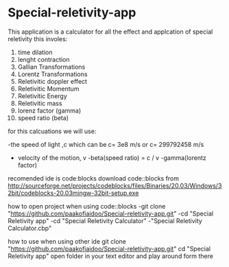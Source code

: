# Special-reletivity-app
This application is a calculator for all the effect and applcation of special reletivity 
this involes:
1. time dilation
2. lenght contraction
3. Gallian Transformations
4. Lorentz Transformations
5. Reletivitic doppler effect
6. Reletivitic Momentum
7. Reletivitic Energy
8. Reletivitic mass
9. lorenz factor (gamma)
10. speed ratio (beta)

for this calcuations we will use:

-the speed of light ,c which can be c= 3e8 m/s or c= 299792458 m/s
- velocity of the motion, v
-beta(speed ratio) = c / v
-gamma(lorentz factor) 


recomended ide is code:blocks
download code::blocks from 
http://sourceforge.net/projects/codeblocks/files/Binaries/20.03/Windows/32bit/codeblocks-20.03mingw-32bit-setup.exe

how to open project when using code::blocks
-git clone "https://github.com/paakofiaidoo/Special-reletivity-app.git"
-cd "Special Reletivity app"
-cd "Special Reletivity Calculator"
-"Special Reletivity Calculator.cbp" 

how to use when using other ide
git clone "https://github.com/paakofiaidoo/Special-reletivity-app.git"
cd "Special Reletivity app"
open folder in your text editor and play around form there 